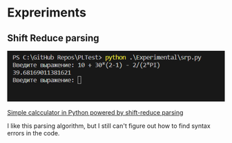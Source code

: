# Expreriments

## Shift Reduce parsing

![CLI Calculator screenshot](srp_screenshot.png)

[Simple calcculator in Python powered by shift-reduce parsing](./srp.py)

I like this parsing algorithm, but I still can't figure out how to find syntax errors in the code.